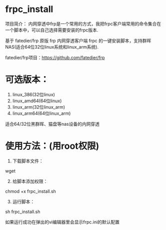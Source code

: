 # frpc_install
项目简介：
内网穿透中frp是一个常用的方式，我把frpc客户端常用的命令集合在一个脚本中，可以自己选择需要安装的frpc版本.

基于 fatedier/frp 原版 frp 内网穿透客户端 frpc 的一键安装脚本，支持群晖NAS(适合64位32位linux系统和linux_arm系统).

fatedier/frp项目：https://github.com/fatedier/frp
# 可选版本：
1. linux_386(32位linux)
2. linux_amd64(64位linux)
3. linux_arm(32位linux_arm)
4. linux_arm64(64位linux_arm)

适合64/32位黑群晖、猫盘等nas设备的内网穿透
# 使用方法：(用root权限)
1. 下载脚本文件：

wget 

2. 给脚本添加权限：

chmod +x frpc_install.sh

3. 运行脚本：

sh frpc_install.sh

如果运行成功在弹出的vi编辑器里会显示frpc.ini的默认配置
